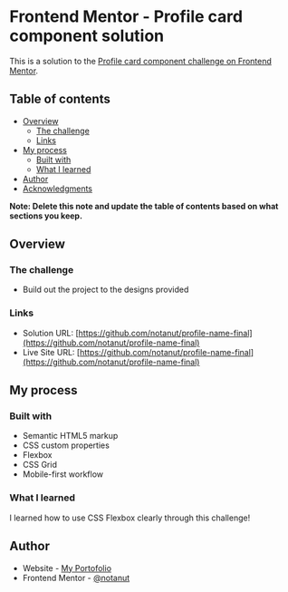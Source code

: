 # Frontend Mentor - Profile card component solution

This is a solution to the [Profile card component challenge on Frontend Mentor](https://www.frontendmentor.io/challenges/profile-card-component-cfArpWshJ). 

## Table of contents

- [Overview](#overview)
  - [The challenge](#the-challenge)
  - [Links](#links)
- [My process](#my-process)
  - [Built with](#built-with)
  - [What I learned](#what-i-learned)
- [Author](#author)
- [Acknowledgments](#acknowledgments)

**Note: Delete this note and update the table of contents based on what sections you keep.**

## Overview

### The challenge

- Build out the project to the designs provided

### Links

- Solution URL: [https://github.com/notanut/profile-name-final](https://github.com/notanut/profile-name-final)
- Live Site URL: [https://github.com/notanut/profile-name-final](https://github.com/notanut/profile-name-final)

## My process

### Built with

- Semantic HTML5 markup
- CSS custom properties
- Flexbox
- CSS Grid
- Mobile-first workflow

### What I learned

I learned how to use CSS Flexbox clearly through this challenge!


## Author

- Website - [My Portofolio](https://project-portofolio.netlify.app/)
- Frontend Mentor - [@notanut](https://www.frontendmentor.io/profile/notanut)

